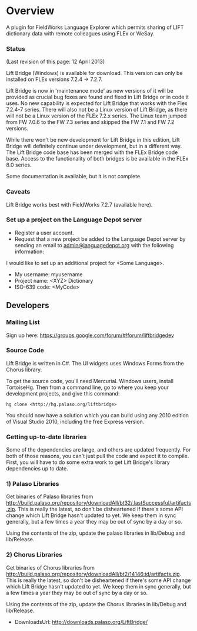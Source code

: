 # Overview

A plugin for FieldWorks Language Explorer which permits sharing of LIFT dictionary
data with remote colleagues using FLEx or WeSay.

### Status

(Last revision of this page: 12 April 2013)

Lift Bridge (Windows) is available for download. This version can only be installed
on FLEx versions 7.2.4 -> 7.2.7.

Lift Bridge is now in 'maintenance mode' as new versions of it will be provided as
crucial bug foxes are found and fixed in Lift Bridge or in code it uses. No new
capability is expected for Lift Bridge that works with the Flex 7.2.4-7 series. There
will also not be a Linux version of Lift Bridge, as there will not be a Linux version
of the FLEx 7.2.x series. The Linux team jumped from FW 7.0.6 to the FW 7.3 series
and skipped the FW 7.1 and FW 7.2 versions.

While there won't be new development for Lift Bridge in this edition, Lift Bridge
will definitely continue under development, but in a different way. The Lift Bridge
code base has been merged with the FLEx Bridge code base. Access to the functionality
of both bridges is be available in the FLEx 8.0 series.

Some documentation is available, but it is not complete.

### Caveats

Lift Bridge works best with FieldWorks 7.2.7 (available here).

### Set up a project on the Language Depot server

- Register a user account.
- Request that a new project be added to the Language Depot server by sending an
  email to admin@languagedepot.org with the following information:

I would like to set up an additional project for &lt;Some Language>.

- My username: myusername
- Project name: &lt;XYZ> Dictionary
- ISO-639 code: &lt;MyCode>

## Developers

### Mailing List

Sign up here: <https://groups.google.com/forum/#!forum/liftbridgedev>

### Source Code

Lift Bridge is written in C#. The UI widgets uses Windows Forms from the Chorus
library.

To get the source code, you'll need Mercurial. Windows users, install TortoiseHg.
Then from a command line, go to where you keep your development projects, and give
this command:

    hg clone <http://hg.palaso.org/liftbridge>

You should now have a solution which you can build using any 2010 edition of Visual
Studio 2010, including the free Express version.

### Getting up-to-date libraries

Some of the dependencies are large, and others are updated frequently. For both of
those reasons, you can't just pull the code and expect it to compile. First, you will
have to do some extra work to get Lift Bridge's library dependencies up to date.

### 1) Palaso Libraries

Get binaries of Palaso libraries from
<http://build.palaso.org/repository/downloadAll/bt32/.lastSuccessful/artifacts.zip>.
This is really the latest, so don't be disheartened if there's some API change which
Lift Bridge hasn't updated to yet. We keep them in sync generally, but a few times a
year they may be out of sync by a day or so.

Using the contents of the zip, update the palaso libraries in lib/Debug and
lib/Release.

### 2) Chorus Libraries

Get binaries of Chorus libraries from
<http://build.palaso.org/repository/downloadAll/bt2/14146:id/artifacts.zip>. This is
really the latest, so don't be disheartened if there's some API change which Lift
Bridge hasn't updated to yet. We keep them in sync generally, but a few times a year
they may be out of sync by a day or so.

Using the contents of the zip, update the Chorus libraries in lib/Debug and
lib/Release.

- DownloadsUrl: <http://downloads.palaso.org/LiftBridge/>

